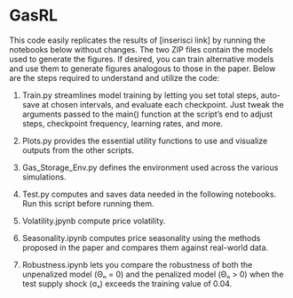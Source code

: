 # GasRL
This code  easily replicates the results of [inserisci link] by running the notebooks below without changes.
The two ZIP files contain the models used to generate the figures.
If desired, you can train alternative models and use them to generate figures analogous to those in the paper. 
Below are the steps required to understand and utilize the code:

1) Train.py streamlines model training by letting you set total steps, auto-save at chosen intervals, and evaluate each checkpoint. Just tweak the arguments passed to the main() function at the script’s end to adjust steps, checkpoint frequency, learning rates, and more.

2) Plots.py provides the essential utility functions to  use and visualize outputs from the other scripts.

3) Gas_Storage_Env.py defines the environment used across the various simulations.

4) Test.py computes and saves data  needed in the following notebooks. Run this script before running them.
   
5) Volatility.jpynb compute price volatility.
   
7) Seasonality.ipynb computes price seasonality using the methods proposed in the paper and compares them against real-world data.

8) Robustness.ipynb lets you compare the robustness of both the unpenalized model (Θₙ = 0) and the penalized model (Θₙ > 0) when the test supply shock (σₛ) exceeds the training value of 0.04.


